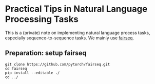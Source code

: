 # Practical Tips in Natural Language Processing Tasks

This is a (private) note on implementing natural language process tasks, especially sequence-to-sequence tasks. We mainly use [fairseq](https://github.com/pytorch/fairseq).

## Preparation: setup fairseq

```
git clone https://github.com/pytorch/fairseq.git
cd fairseq
pip install --editable ./
cd ../
```